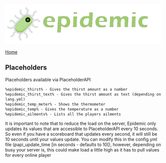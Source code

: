 ![Epidemic](/images/header.png)

[Home](https://torpkev.github.io/epidemic_docs)

## Placeholders

Placeholders available via PlaceholderAPI

    %epidemic_thirst% - Gives the thirst amount as a number
    %epidemic_thirst_text% - Gives the thirst amount as text (depending on lang.yml)
    %epidemic_temp_meter% - Shows the thermometer
    %epidemic_temp% - Gives the temperature as a number
    %epidemic_ailments% - Lists all the players ailments
    
It is important to note that to reduce the load on the server, Epidemic only updates its values that are accessible to PlaceholderAPI every 10 seconds. So even if you have a scoreboard that updates every second, it will still be 10 seconds until your values update. You can modify this in the config.yml file (papi_update_time [in seconds - defaults to 10[), however, depending on busy your server is, this could make load a little high as it has to pull values for every online player
